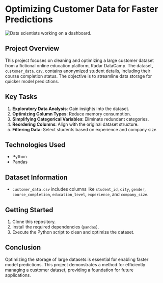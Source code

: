 # Optimizing Customer Data for Faster Predictions

![Data scientists working on a dashboard.](dashboard-image.png)

## Project Overview
This project focuses on cleaning and optimizing a large customer dataset from a fictional online education platform, Radar DataCamp. The dataset, `customer_data.csv`, contains anonymized student details, including their course completion status. The objective is to streamline data storage for quicker model predictions.

## Key Tasks
1. **Exploratory Data Analysis**: Gain insights into the dataset.
2. **Optimizing Column Types**: Reduce memory consumption.
3. **Simplifying Categorical Variables**: Eliminate redundant categories.
4. **Reordering Columns**: Align with the original dataset structure.
5. **Filtering Data**: Select students based on experience and company size.

## Technologies Used
- Python
- Pandas

## Dataset Information
- `customer_data.csv` includes columns like `student_id`, `city`, `gender`, `course_completion`, `education_level`, `experience`, and `company_size`.

## Getting Started
1. Clone this repository.
2. Install the required dependencies (`pandas`).
3. Execute the Python script to clean and optimize the dataset.

## Conclusion
Optimizing the storage of large datasets is essential for enabling faster model predictions. This project demonstrates a method for efficiently managing a customer dataset, providing a foundation for future applications.
